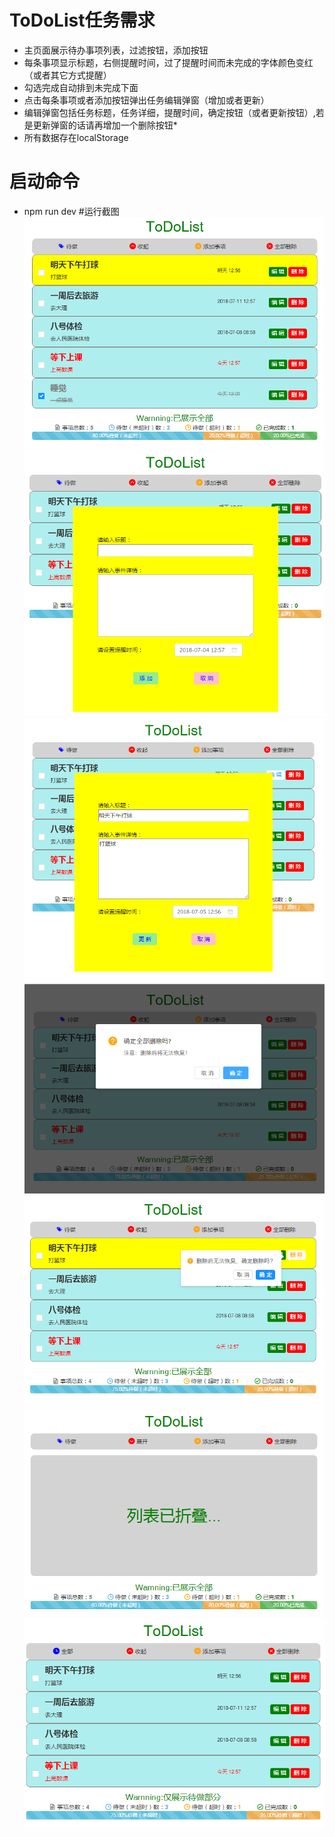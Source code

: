 # ToDoList任务需求
* 主页面展示待办事项列表，过滤按钮，添加按钮
* 每条事项显示标题，右侧提醒时间，过了提醒时间而未完成的字体颜色变红（或者其它方式提醒）
* 勾选完成自动排到未完成下面
* 点击每条事项或者添加按钮弹出任务编辑弹窗（增加或者更新）
* 编辑弹窗包括任务标题，任务详细，提醒时间，确定按钮（或者更新按钮）,若是更新弹窗的话请再增加一个删除按钮* 
* 所有数据存在localStorage
# 启动命令
* npm run dev
#运行截图
![主界面](https://github.com/linzelong95/ToDoList/blob/master/picture/main.png)
![添加事项](https://github.com/linzelong95/ToDoList/blob/master/picture/add.png)
![编辑事项](https://github.com/linzelong95/ToDoList/blob/master/picture/edit.png)
![删除所有](https://github.com/linzelong95/ToDoList/blob/master/picture/deleteAll.png)
![删除该项](https://github.com/linzelong95/ToDoList/blob/master/picture/deleteOne.png)
![折叠列表](https://github.com/linzelong95/ToDoList/blob/master/picture/roll.png)
![只显示待做事项](https://github.com/linzelong95/ToDoList/blob/master/picture/willdo.png)

